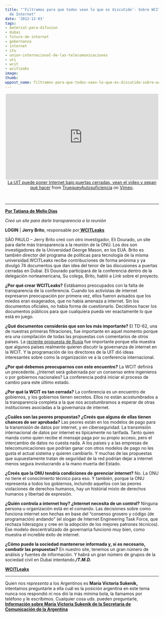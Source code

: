 ```yaml
---
title: "‘Filtramos para que todos vean lo que es discutido’- Sobre WCITLeaks, el futuro
  de Internet"
date: '2012-12-03'
tags:
- material-para-difusion
- dubai
- futuro-de-internet
- gobernanza
- internet
- itu
- union-internacional-de-las-telecomunicaciones
- uti
- wcit
- wcitleaks
image: 
thumb: 
wppost_name: filtramos-para-que-todos-vean-lo-que-es-discutido-sobre-wcitleaks-el-futuro-de-internet
---
```


<center>
<iframe src="http://player.vimeo.com/video/53504965?badge=0" frameborder="0" width="500" height="281"></iframe><a href="http://vimeo.com/53504965">La UIT puede poner Internet bajo puertas cerradas, vean el video y sepan qué hacer</a> from <a href="http://vimeo.com/user14394912">TruequeyAutosuficiencia</a> on <a href="http://vimeo.com">Vimeo</a>.

&nbsp;

</center>

<hr />

<strong><a href="http://blogs.estadao.com.br/link/vazamos-para-todos-verem-o-que-e-discutido/" target="_blank">Por Tatiana de Mello Dias</a></strong>

<em>Creó un site para darle transparencia a la reunión</em>

<strong>LOGIN</strong> | <strong>Jerry Brito</strong>, responsable por<strong><a href="http://wcitleaks.org/" target="_blank"> WCITLeaks</a></strong>

SÃO PAULO – Jerry Brito creó con otro investigador, Eli Dourado, un site para darle más transparencia a la reunión de la ONU. Los dos son investigadores de la Universidad George Mason, en los EUA. Brito es también director del programa de políticas para tecnologia de la misma universidad.WCITLeaks recibe contribuciones de forma anónima y ya divulgó 74 documentos que dan idea del tenor de las discusiones a puertas cerradas en Dubai. Eli Dourado participará de la conferencia dentro de la delegación norteamericana, Su colega, Brito, habló a <em>Link</em> sobre el proyecto.

<strong>¿Por qué crear WCITLeaks?</strong>
Estábamos preocupados con la falta de transparencia de la conferencia. Cuando los activistas de internet expresaron preocupación por primera vez, ellos fueron avisados que los miedos eran exagerados, que no habia amenaza a internet. Sin los documentos oficiales, no había forma de cuestionarlo. Decidimos hacer los documentos públicos para que cualquiera pueda ver exactamente lo que está en juego.

<strong>¿Qué documentos considerás que son los más importante?</strong>
El TD-62, una de nuestras primeras filtraciones, fue importante en aquel momento porque era una compilación de todas las propuestas con comentarios de otros países. La <a href="http://www.partidopirata.com.ar/7451/rusia-le-exige-a-la-onu-un-amplio-papel-en-la-gobernanza-de-internet-revela-filtracion" target="_blank">reciente propuesta de Rusia</a> fue importante porque ella muestra que algunos países realmente quieren discutir la governanza de internet en la WCIT. Y la programación de los directores de la UIT dió ideas interesantes sobre como la organización ve a la conferencia internacional.

<strong>¿Por qué debemos preocuparnos con este encuentro?</strong>
La WCIT definirá un precedente. ¿Internet será gobernada por un consenso entre ingenieros o por gobiernos nacionales? La conferencia podrá iniciar el proceso de cambio para este último estado.

<strong>¿Por qué la WCIT es tan cerrada?</strong>
La conferencia es un encuentro de gobiernos, y los gobiernos tienen secretos. Ellos no están acostumbrados a la transparencia completa a la que nos acostumbramos a esperar de otras instituciones asociadas a la governanza de internet.

<strong>¿Cuáles son las peores propuestas? ¿Creés que alguna de ellas tienen chances de ser aprobada?</strong>
Las peores están en los modelos de pago para la transmisión de datos por internet, y en ciberseguridad. La transmisión internacional de datos por internet es tipicamente no tarifada. Tanto quien manda como quien recibe el mensaje paga por su propio acceso, pero el intercambio de datos no cuesta nada. A los países y a las empresas de telecomunicaciones que podrían ganar con otros modelos de pago no les gusta el actual sistema y quieren cambiarlo. Y muchas de las propuestas que supuestamente tratan de seguridad de la red podrían dejar a internet menos segura involucrando a la mano muerta del Estado.

<strong>¿Creés que la ONU tendría condiciones de gerenciar internet?</strong>
No. La ONU no tiene el conocimiento técnico para eso. Y también, porque la ONU representa a todos los gobiernos, incluindo aquellos con las peores violaciones de derechos humanos, hay un histórial mixto de derechos humanos y libertad de expresión.

<strong>¿Quién controla a internet hoy? ¿Internet necesita de un control?</strong>
Ninguna persona u organización está en el comando. Las decisiones sobre como funciona internet son hechas en base del “consenso grosero y código (de programación) andando” (el slogan de Internet Engineering Task Force, que rechaza liderazgos y cree en la adopción de los mejores patrones técnicos). Ese modelo descentralizado de governan\a funcionó muy bien, como muestra el increíble éxito de internet.

<strong>¿Cómo puede la sociedad mantenerse informada y, si es necesario, combatir las propuestas?</strong>
En nuestro site, tenemos un gran número de análisis y fuentes de información. Y habrá un gran número de grupos de la sociedad civil en Dubai intentando.<strong><em>/T.M.D.</em></strong>

<strong><a href="http://wcitleaks.org/" target="_blank">WCITLeaks</a></strong>

<hr />

Quien nos <em>representa</em> a los Argentinos es <strong>María Victoria Sukenik,</strong> intentamos preguntarle a ella cuál es la posición argentina en este tema nunca nos respondió ni nos dió la más mínima bola, la llamamos por teléfono y le escribimos.
Cualquier cosa uds. pueden preguntarle,
<strong> <a href="http://www.itu.int/online/mm/scripts/gd.detail?p&amp;_languageid=1&amp;_n=&amp;_owner=SEC_GMPCS&amp;_phone=&amp;_personid=1174566" target="_blank">Información sobre María Victoria Sukenik de la Secretaría de Comunicación de la Argentina</a></strong>
